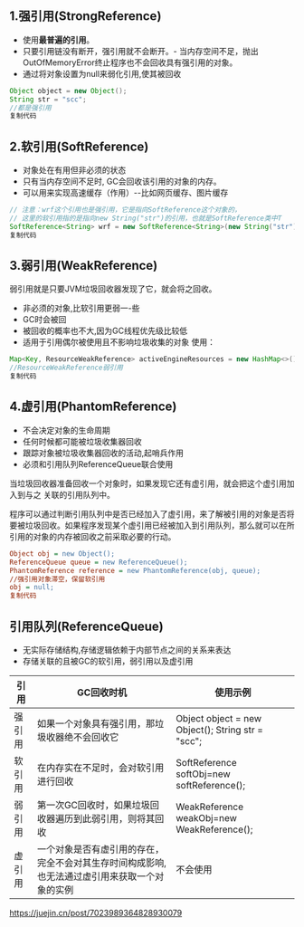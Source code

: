 ## 1.强引用(StrongReference)

- 使用**最普遍的引用**。
- 只要引用链没有断开，强引用就不会断开。- 当内存空间不足，抛出OutOfMemoryError终止程序也不会回收具有强引用的对象。
- 通过将对象设置为null来弱化引用,使其被回收

```java
Object object = new Object();
String str = "scc";
//都是强引用
复制代码
```

## 2.软引用(SoftReference)

- 对象处在有用但非必须的状态
- 只有当内存空间不足时, GC会回收该引用的对象的内存。
- 可以用来实现高速缓存（作用）--比如网页缓存、图片缓存

```java
// 注意：wrf这个引用也是强引用，它是指向SoftReference这个对象的，
// 这里的软引用指的是指向new String("str")的引用，也就是SoftReference类中T
SoftReference<String> wrf = new SoftReference<String>(new String("str"));
复制代码
```

## 3.弱引用(WeakReference)

弱引用就是只要JVM垃圾回收器发现了它，就会将之回收。

- 非必须的对象,比软引用更弱一-些
- GC时会被回
- 被回收的概率也不大,因为GC线程优先级比较低
- 适用于引用偶尔被使用且不影响垃圾收集的对象 使用：

```java
Map<Key, ResourceWeakReference> activeEngineResources = new HashMap<>();
//ResourceWeakReference弱引用
复制代码
```

## 4.虚引用(PhantomReference)

- 不会决定对象的生命周期
- 任何时候都可能被垃圾收集器回收
- 跟踪对象被垃圾收集器回收的活动,起哨兵作用
- 必须和引用队列ReferenceQueue联合使用

​    当垃圾回收器准备回收一个对象时，如果发现它还有虚引用，就会把这个虚引用加入到与之 关联的引用队列中。

​    程序可以通过判断引用队列中是否已经加入了虚引用，来了解被引用的对象是否将要被垃圾回收。如果程序发现某个虚引用已经被加入到引用队列，那么就可以在所引用的对象的内存被回收之前采取必要的行动。

```ini
Object obj = new Object();
ReferenceQueue queue = new ReferenceQueue();
PhantomReference reference = new PhantomReference(obj, queue);
//强引用对象滞空，保留软引用
obj = null;
复制代码
```

## 引用队列(ReferenceQueue)

- 无实际存储结构,存储逻辑依赖于内部节点之间的关系来表达
- 存储关联的且被GC的软引用，弱引用以及虚引用

| 引用   | GC回收时机                                                   | 使用示例                                          |
| ------ | ------------------------------------------------------------ | ------------------------------------------------- |
| 强引用 | 如果一个对象具有强引用，那垃圾收器绝不会回收它               | Object object = new Object(); String str = "scc"; |
| 软引用 | 在内存实在不足时，会对软引用进行回收                         | SoftReference softObj=new softReference();        |
| 弱引用 | 第一次GC回收时，如果垃圾回收器遍历到此弱引用，则将其回收     | WeakReference weakObj=new WeakReference();        |
| 虚引用 | 一个对象是否有虚引用的存在，完全不会对其生存时间构成影响,也无法通过虚引用来获取一个对象的实例 | 不会使用                                          |

https://juejin.cn/post/7023989364828930079

